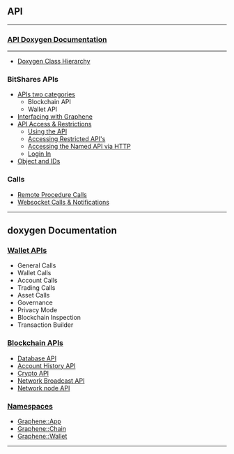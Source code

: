 ## API

***

### [API Doxygen Documentation](https://bitshares.org/doxygen/index.html)

***

- [Doxygen Class Hierarchy ](https://bitshares.org/doxygen/hierarchy.html)


### BitShares APIs
- [APIs two categories](/core/api/apis-about.md#apis-categories)
   - Blockchain API
   - Wallet API
- [Interfacing with Graphene](/core/api/apis-about.md#interfacing-with-graphene)
- [API Access & Restrictions](/core/api/api_restrictions.md#api-access-and-restrictions)
   - [Using the API](/core/api/api_restrictions.md#using-the-api)
   - [Accessing Restricted API's ](/core/api/api_restrictions.md#accessing-restricted-apis)
   - [Accessing the Named API via HTTP](/core/api/api_restrictions.md#accessing-the-named-api-via-http)
   - [Login In](/core/api/api_restrictions.md#login-in)
- [Object and IDs](/core/api/object_ids.md#objects-and-ids)   
   
### Calls   
- [Remote Procedure Calls](/core/api/rpc.md#remote-procedure-calls)
- [Websocket Calls & Notifications](/core/api/websocket_calls_notifications.md#websocket-calls-notifications)

***
## doxygen Documentation

### [Wallet APIs](https://bitshares.org/doxygen/classgraphene_1_1wallet_1_1wallet__api.html)
- General Calls
- Wallet Calls
- Account Calls
- Trading Calls
- Asset Calls
- Governance
- Privacy Mode
- Blockchain Inspection
- Transaction Builder
      
### [Blockchain APIs](https://bitshares.org/doxygen/namespacegraphene_1_1app.html)
- [Database API](https://bitshares.org/doxygen/classgraphene_1_1app_1_1database__api.html)
- [Account History API](https://bitshares.org/doxygen/classgraphene_1_1app_1_1history__api.html)
- [Crypto API](https://bitshares.org/doxygen/classgraphene_1_1app_1_1crypto__api.html)
- [Network Broadcast API](https://bitshares.org/doxygen/classgraphene_1_1app_1_1network__broadcast__api.html)
- [Network node API](https://bitshares.org/doxygen/classgraphene_1_1app_1_1network__node__api.html)

      
### [Namespaces](https://bitshares.org/doxygen/namespacegraphene.html) 
- [Graphene::App](https://bitshares.org/doxygen/namespacegraphene_1_1app.html)
- [Graphene::Chain](https://bitshares.org/doxygen/namespacegraphene_1_1chain.html)
- [Graphene::Wallet](https://bitshares.org/doxygen/namespacegraphene_1_1wallet.html)

***

